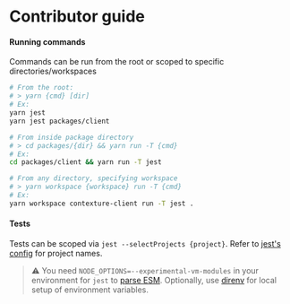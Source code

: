 # Contributor guide

#### Running commands

Commands can be run from the root or scoped to specific directories/workspaces

```bash
# From the root:
# > yarn {cmd} [dir]
# Ex:
yarn jest
yarn jest packages/client

# From inside package directory
# > cd packages/{dir} && yarn run -T {cmd}
# Ex:
cd packages/client && yarn run -T jest

# From any directory, specifying workspace
# > yarn workspace {workspace} run -T {cmd}
# Ex:
yarn workspace contexture-client run -T jest .
```

#### Tests

Tests can be scoped via `jest --selectProjects {project}`. Refer to [jest's config](./jest.config.js) for project names.

> :warning: You need `NODE_OPTIONS=--experimental-vm-modules` in your environment for `jest` to [parse ESM](https://jestjs.io/docs/28.x/ecmascript-modules#differences-between-esm-and-commonjs). Optionally, use [direnv](https://direnv.net/) for local setup of environment variables.
